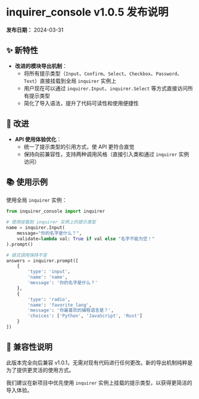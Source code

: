 # inquirer_console v1.0.5 发布说明

**发布日期：** 2024-03-31

## ✨ 新特性

- **改进的模块导出机制**：
  - 将所有提示类型（`Input`、`Confirm`、`Select`、`Checkbox`、`Password`、`Text`）直接挂载到全局 `inquirer` 实例上
  - 用户现在可以通过 `inquirer.Input`、`inquirer.Select` 等方式直接访问所有提示类型
  - 简化了导入语法，提升了代码可读性和使用便捷性

## 🔧 改进

- **API 使用体验优化**：
  - 统一了提示类型的引用方式，使 API 更符合直觉
  - 保持向前兼容性，支持两种调用风格（直接引入类和通过 `inquirer` 实例访问）

## 📚 使用示例

使用全局 `inquirer` 实例：

```python
from inquirer_console import inquirer

# 使用挂载到 inquirer 实例上的提示类型
name = inquirer.Input(
    message="你的名字是什么？",
    validate=lambda val: True if val else "名字不能为空！"
).prompt()

# 链式调用保持不变
answers = inquirer.prompt([
    {
        'type': 'input',
        'name': 'name',
        'message': '你的名字是什么？'
    },
    {
        'type': 'radio',
        'name': 'favorite_lang',
        'message': '你最喜欢的编程语言是？',
        'choices': ['Python', 'JavaScript', 'Rust']
    }
])
```

## 🔄 兼容性说明

此版本完全向后兼容 v1.0.1，无需对现有代码进行任何更改。新的导出机制纯粹是为了提供更灵活的使用方式。

我们建议在新项目中优先使用 `inquirer` 实例上挂载的提示类型，以获得更简洁的导入体验。 